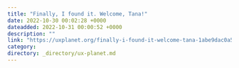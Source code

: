 ```yaml
---
title: "Finally, I found it. Welcome, Tana!"
date: 2022-10-30 00:02:28 +0000
dateadded: 2022-10-31 00:00:52 +0000
description: ""
link: "https://uxplanet.org/finally-i-found-it-welcome-tana-1abe9dac0a59?source=rss----819cc2aaeee0---4"
category:
directory: _directory/ux-planet.md
---
```

